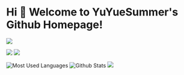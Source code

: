 # Hi 🎉 Welcome to YuYueSummer's Github Homepage!

<img src="https://readme-typing-svg.herokuapp.com/?lines=Welcome,%20visitor!;Hello%20Github%20World!&font=Roboto" />

<p>
<img src="https://img.shields.io/static/v1?label=Program&message=Python&color=blue"/>
<img src="https://visitor-badge.glitch.me/badge?page_id=https://github.com/Ham0mer&right_color=red" />
</p>

![Most Used Languages](https://github-readme-stats.vercel.app/api/top-langs/?username=Ham0mer&theme=dark&layout=compact)
![Github Stats](https://github-readme-stats.vercel.app/api?username=Ham0mer&show_icons=true&theme=dark&count_private=true)
![](https://activity-graph.herokuapp.com/graph?username=Ham0mer&theme=github)
